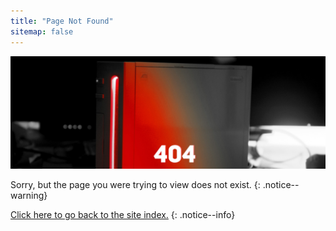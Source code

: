 ```yaml
---
title: "Page Not Found"
sitemap: false
---
```


![404](/images/main-pages/Wii_Red_404.jpg)

Sorry, but the page you were trying to view does not exist.
{: .notice--warning}

[Click here to go back to the site index.](site-navigation)
{: .notice--info}

